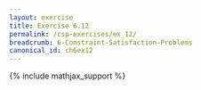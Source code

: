 ```yaml
---
layout: exercise
title: Exercise 6.12
permalink: /csp-exercises/ex_12/
breadcrumb: 6-Constraint-Satisfaction-Problems
canonical_id: ch6ex12
---
```


{% include mathjax_support %}

